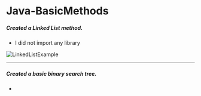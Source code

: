 # Java-BasicMethods

##### Created a Linked List method.
- I did not import any library

![LinkedListExample](https://i.imgur.com/5TnCaof.png)

------------

##### Created a basic binary search tree.
- 
